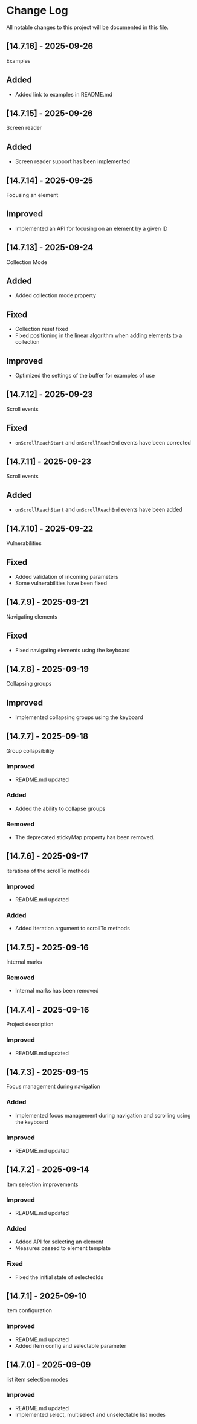 # Change Log
All notable changes to this project will be documented in this file.

## [14.7.16] - 2025-09-26

Examples

## Added

- Added link to examples in README.md

## [14.7.15] - 2025-09-26

Screen reader

## Added

- Screen reader support has been implemented

## [14.7.14] - 2025-09-25

Focusing an element

## Improved

- Implemented an API for focusing on an element by a given ID

## [14.7.13] - 2025-09-24

Collection Mode

## Added

- Added collection mode property

## Fixed

- Collection reset fixed
- Fixed positioning in the linear algorithm when adding elements to a collection

## Improved

- Optimized the settings of the buffer for examples of use

## [14.7.12] - 2025-09-23

Scroll events

## Fixed

- `onScrollReachStart` and `onScrollReachEnd` events have been corrected

## [14.7.11] - 2025-09-23

Scroll events

## Added

- `onScrollReachStart` and `onScrollReachEnd` events have been added

## [14.7.10] - 2025-09-22

Vulnerabilities

## Fixed

- Added validation of incoming parameters
- Some vulnerabilities have been fixed

## [14.7.9] - 2025-09-21

Navigating elements

## Fixed

- Fixed navigating elements using the keyboard

## [14.7.8] - 2025-09-19

Collapsing groups

## Improved

- Implemented collapsing groups using the keyboard

## [14.7.7] - 2025-09-18

Group collapsibility
  
### Improved 

- README.md updated

### Added

- Added the ability to collapse groups

### Removed

- The deprecated stickyMap property has been removed.

## [14.7.6] - 2025-09-17

iterations of the scrollTo methods
  
### Improved 

- README.md updated

### Added

- Added Iteration argument to scrollTo methods

## [14.7.5] - 2025-09-16

Internal marks
  
### Removed 

- Internal marks has been removed

## [14.7.4] - 2025-09-16

Project description
  
### Improved 

- README.md updated

## [14.7.3] - 2025-09-15

Focus management during navigation
  
### Added 

- Implemented focus management during navigation and scrolling using the keyboard
  
### Improved 

- README.md updated

## [14.7.2] - 2025-09-14

Item selection improvements
  
### Improved 

- README.md updated
  
### Added 

- Added API for selecting an element
- Measures passed to element template
  
### Fixed

- Fixed the initial state of selectedIds

## [14.7.1] - 2025-09-10

Item configuration

### Improved 

- README.md updated
- Added item config and selectable parameter

## [14.7.0] - 2025-09-09

list item selection modes

### Improved 

- README.md updated
- Implemented select, multiselect and unselectable list modes
